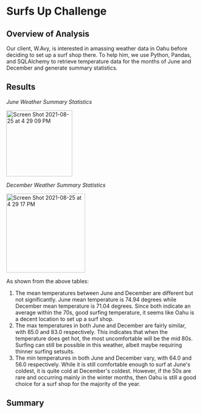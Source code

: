 # Surfs Up Challenge

## Overview of Analysis
Our client, W.Avy, is interested in amassing weather data in Oahu before deciding to set up a surf shop there. To help him, we use Python, Pandas, and SQLAlchemy to retrieve temperature data for the months of June and December and generate summary statistics.

## Results
_June Weather Summary Statistics_

<img width="173" alt="Screen Shot 2021-08-25 at 4 29 09 PM" src="https://user-images.githubusercontent.com/84816495/130860187-5e31f5de-3e4b-4699-a1fa-5b70f4cf4fe5.png">

_December Weather Summary Statistics_

<img width="207" alt="Screen Shot 2021-08-25 at 4 29 17 PM" src="https://user-images.githubusercontent.com/84816495/130860234-81702dfd-300d-4928-802d-5e13e6977d2f.png">

As shown from the above tables:
1. The mean temperatures between June and December are different but not significantly. June mean temperature is 74.94 degrees while December mean temperature is 71.04 degrees. Since both indicate an average within the 70s, good surfing temperature, it seems like Oahu is a decent location to set up a surf shop.
2. The max temperatures in both June and December are fairly similar, with 85.0 and 83.0 respectively. This indicates that when the temperature does get hot, the most uncomfortable will be the mid 80s. Surfing can still be possible in this weather, albeit maybe requiring thinner surfing setsuits.
3. The min temperatures in both June and December vary, with 64.0 and 56.0 respectively. While it is still comfortable enough to surf at June's coldest, it is quite cold at December's coldest. However, if the 50s are rare and occurring mainly in the winter months, then Oahu is still a good choice for a surf shop for the majority of the year.

## Summary
